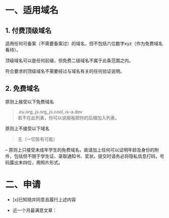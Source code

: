 # 一、适用域名

## 1. 付费顶级域名

 适用任何可备案（不需要备案过）的域名，但不包括六位数字xyz（作为免费域名看待）。

 顶级域名可以是任何前缀，但免费二级域名不属于此条范围之内。

 符合要求的顶级域名不需要经过与域名有关的任何验证说明。

## 2. 免费域名

原则上接受以下免费域名

>*.eu.org,*.js.org,*.js.cool,*.is–a.dev<br>若不在此列表，你可以说服我把你的后缀加入列表。

原则上不接受以下域名

>无（一切皆有可能）

– 原则上只接受未成年学生的免费域名，故请加上任何可以证明年龄及身份的附件，包括但不限于学生证、录取通知书、奖状。提交时请务必将隐私信息打码，号码露出末四位，用照片形式。

# 二、申请
- [x]已知晓并同意且履行上述内容

- 近一个月最满意文章：
